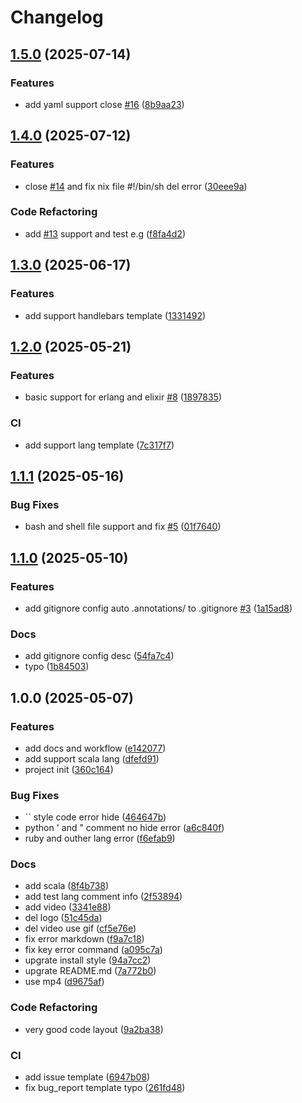 # Changelog

## [1.5.0](https://github.com/jiangxue-analysis/nvim.comment-hide/compare/v1.4.0...v1.5.0) (2025-07-14)


### Features

* add yaml support close [#16](https://github.com/jiangxue-analysis/nvim.comment-hide/issues/16) ([8b9aa23](https://github.com/jiangxue-analysis/nvim.comment-hide/commit/8b9aa23d8cd0d5af1ea5ace399636ef5b8382470))

## [1.4.0](https://github.com/jiangxue-analysis/nvim.comment-hide/compare/v1.3.0...v1.4.0) (2025-07-12)


### Features

* close [#14](https://github.com/jiangxue-analysis/nvim.comment-hide/issues/14) and fix nix file #!/bin/sh del error ([30eee9a](https://github.com/jiangxue-analysis/nvim.comment-hide/commit/30eee9a8c710db327619d9874ab5af787107c837))


### Code Refactoring

* add [#13](https://github.com/jiangxue-analysis/nvim.comment-hide/issues/13) support and test e.g ([f8fa4d2](https://github.com/jiangxue-analysis/nvim.comment-hide/commit/f8fa4d250824a3aa11e493e42deaff064a35a783))

## [1.3.0](https://github.com/jiangxue-analysis/nvim.comment-hide/compare/v1.2.0...v1.3.0) (2025-06-17)


### Features

* add support handlebars template ([1331492](https://github.com/jiangxue-analysis/nvim.comment-hide/commit/13314927ecdfaa843a4abaa83f377bc12b672b35))

## [1.2.0](https://github.com/jiangxue-analysis/nvim.comment-hide/compare/v1.1.1...v1.2.0) (2025-05-21)


### Features

* basic support for erlang and elixir [#8](https://github.com/jiangxue-analysis/nvim.comment-hide/issues/8) ([1897835](https://github.com/jiangxue-analysis/nvim.comment-hide/commit/18978355f644765a76fed2710ccdb5e6863b325c))


### CI

* add support lang template ([7c317f7](https://github.com/jiangxue-analysis/nvim.comment-hide/commit/7c317f78b2386fe0d74eef5f3a78f12856eb9b47))

## [1.1.1](https://github.com/jiangxue-analysis/nvim.comment-hide/compare/v1.1.0...v1.1.1) (2025-05-16)


### Bug Fixes

* bash and shell file support and fix [#5](https://github.com/jiangxue-analysis/nvim.comment-hide/issues/5) ([01f7640](https://github.com/jiangxue-analysis/nvim.comment-hide/commit/01f7640ecb933ae68f2d76164aecc4ae2592ea59))

## [1.1.0](https://github.com/jiangxue-analysis/nvim.comment-hide/compare/v1.0.0...v1.1.0) (2025-05-10)


### Features

* add gitignore config auto .annotations/ to .gitignore [#3](https://github.com/jiangxue-analysis/nvim.comment-hide/issues/3) ([1a15ad8](https://github.com/jiangxue-analysis/nvim.comment-hide/commit/1a15ad8c68b1fb49bddb2b2bfa5aceda0a0b6eef))


### Docs

* add gitignore config desc ([54fa7c4](https://github.com/jiangxue-analysis/nvim.comment-hide/commit/54fa7c4f5f1eb5a3eb1727da2a8f2d3c8e0601b7))
* typo ([1b84503](https://github.com/jiangxue-analysis/nvim.comment-hide/commit/1b845037e9bfd31ff8f61daa2d0d85f127aeb20b))

## 1.0.0 (2025-05-07)


### Features

* add docs and workflow ([e142077](https://github.com/jiangxue-analysis/nvim.comment-hide/commit/e14207738542bfcd1e75d696e0f4cfbce088abe0))
* add support scala lang ([dfefd91](https://github.com/jiangxue-analysis/nvim.comment-hide/commit/dfefd9189ffa1560d4dbf6cbcbf9aac9b6907ebf))
* project init ([360c164](https://github.com/jiangxue-analysis/nvim.comment-hide/commit/360c16460aeb3880933493d9a1dbef121a9ba67f))


### Bug Fixes

* `` style code error hide ([464647b](https://github.com/jiangxue-analysis/nvim.comment-hide/commit/464647b5cfbea3f76c5fb94142dd43d67e2e6d8a))
* python ' and " comment no hide error ([a6c840f](https://github.com/jiangxue-analysis/nvim.comment-hide/commit/a6c840fe6b4e5030dd6f5de99d2eb82cb316a742))
* ruby and outher lang error ([f6efab9](https://github.com/jiangxue-analysis/nvim.comment-hide/commit/f6efab9842fa70411199a542626af6e8101fbdb7))


### Docs

* add scala ([8f4b738](https://github.com/jiangxue-analysis/nvim.comment-hide/commit/8f4b73867f4d2aa47257e3d5e17730a0798d4a0c))
* add test lang comment info ([2f53894](https://github.com/jiangxue-analysis/nvim.comment-hide/commit/2f538940dbc74adbb624a7cf8d82394c0fd04914))
* add video ([3341e88](https://github.com/jiangxue-analysis/nvim.comment-hide/commit/3341e88c6204ff332a06aa420eac76bace574c22))
* del logo ([51c45da](https://github.com/jiangxue-analysis/nvim.comment-hide/commit/51c45dab65a7f88789d90a55dae2d89e34e294a2))
* del video use gif ([cf5e76e](https://github.com/jiangxue-analysis/nvim.comment-hide/commit/cf5e76e9a654a027ca209d949d997e3b9b213f45))
* fix error markdown ([f9a7c18](https://github.com/jiangxue-analysis/nvim.comment-hide/commit/f9a7c1888ec70593d3034c2c8f8a15238dc8cbfa))
* fix key error command ([a095c7a](https://github.com/jiangxue-analysis/nvim.comment-hide/commit/a095c7ac5e2cd072c6e7c352ce345b753ff09d3f))
* upgrate install style ([94a7cc2](https://github.com/jiangxue-analysis/nvim.comment-hide/commit/94a7cc2fbb46e3b317c671aaec397bde2c3d794b))
* upgrate README.md ([7a772b0](https://github.com/jiangxue-analysis/nvim.comment-hide/commit/7a772b085e7fc2417d0df016b2011f0579ab15ae))
* use mp4 ([d9675af](https://github.com/jiangxue-analysis/nvim.comment-hide/commit/d9675afcf412ce7616d7d4f241a984e29080cde9))


### Code Refactoring

* very good code layout ([9a2ba38](https://github.com/jiangxue-analysis/nvim.comment-hide/commit/9a2ba38f1677fb9ffd759679cfd9a98c463bc4e7))


### CI

* add issue template ([6947b08](https://github.com/jiangxue-analysis/nvim.comment-hide/commit/6947b08480bc7df41023f56f9a9a989f6c40c9c2))
* fix bug_report template typo ([261fd48](https://github.com/jiangxue-analysis/nvim.comment-hide/commit/261fd488ee6af6606e7ea584c8cc4d7d97b7204a))

